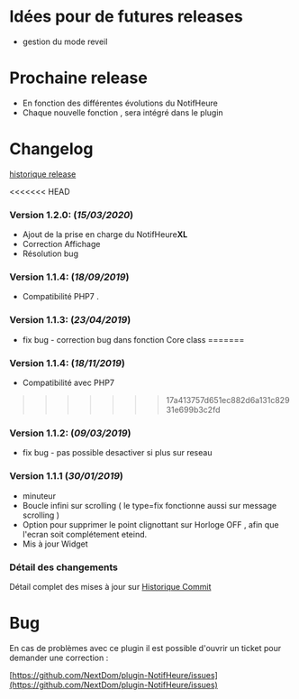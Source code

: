 # Idées pour de futures releases

- gestion du mode reveil

# Prochaine release

- En fonction des différentes évolutions du NotifHeure  
- Chaque nouvelle fonction , sera intégré dans le plugin

# Changelog

[historique release](https://github.com/NextDom/plugin-NotifHeure/releases)

<<<<<<< HEAD
### Version 1.2.0:  (**_15/03/2020_**)

* Ajout de la prise en charge du NotifHeure**XL**
* Correction Affichage
* Résolution bug 

### Version 1.1.4:  (**_18/09/2019_**)

* Compatibilité PHP7 .

### Version 1.1.3:  (**_23/04/2019_**)

* fix bug - correction bug dans fonction Core class
=======

### Version 1.1.4:  (**_18/11/2019_**)

* Compatibilité avec PHP7
>>>>>>> 17a413757d651ec882d6a131c82931e699b3c2fd

### Version 1.1.2:  (**_09/03/2019_**)

* fix bug - pas possible desactiver si plus sur reseau

### Version 1.1.1 (**_30/01/2019_**)  
* minuteur  
* Boucle infini sur scrolling ( le type=fix fonctionne aussi sur message scrolling )  
* Option pour supprimer le point clignottant sur Horloge OFF , afin que l'ecran soit complétement eteind.
* Mis à jour Widget



### Détail des changements

Détail complet des mises à jour sur [Historique Commit](https://github.com/NextDom/plugin-NotifHeure/commits/master)

# Bug

En cas de problèmes avec ce plugin il est possible d'ouvrir un ticket pour demander une correction :

[https://github.com/NextDom/plugin-NotifHeure/issues](https://github.com/NextDom/plugin-NotifHeure/issues)
